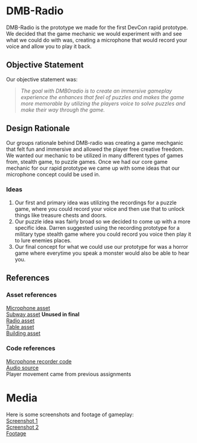 # DMB-Radio
DMB-Radio is the prototype we made for the first DevCon rapid prototype. We decided that the game mechanic we would experiment with and see what we could do with was, creating a microphone that would record your voice and allow you to play it back.

## Objective Statement
Our objective statement was:
> _The goal with DMB0radio is to create an immersive gameplay experience the enhances that feel of puzzles and makes the game more memorable by utilizing the players voice to solve puzzles and make their way through the game._

## Design Rationale
Our groups rationale behind DMB-radio was creating a game mechganic that felt fun and immersive and allowed the player free creative freedom. We wanted our mechanic to be utilized in many different types of games from, stealth game, to puzzle games. Once we had our core game mechanic for our rapid prototype we came up with some ideas that our microphone concept could be used in.
### Ideas
1. Our first and primary idea was utilizing the recordings for a puzzle game, where you could record your voice and then use that to unlock things like treasure chests and doors.
2. Our puzzle idea was fairly broad so we decided to come up with a more specific idea. Darren suggested using the recording prototype for a military type stealth game where you could record you voice then play it to lure enemies places.
3. Our final concept for what we could use our prototype for was a horror game where everytime you speak a monster would also be able to hear you.



## References
### Asset references
[Microphone asset](https://www.fab.com/listings/a11bfff5-9864-47cc-9c7d-af309f845b5c)          
[Subway asset](https://www.fab.com/listings/39abdcd9-baa1-49a0-bb9b-90808d483bca)    **Unused in final**            
[Radio asset](https://assetstore.unity.com/packages/3d/props/radio-230712)              
[Table asset](https://assetstore.unity.com/packages/3d/environments/training-table-136070)              
[Building asset](https://assetstore.unity.com/packages/3d/props/exterior/urban-building-130318)              

### Code references      
[Microphone recorder code](https://www.youtube.com/watch?v=faLbKJ_AufU)            
[Audio source](https://docs.unity3d.com/6000.2/Documentation/ScriptReference/AudioSource.html)            
Player movement came from previous assignments          


# Media
Here is some screenshots and footage of gameplay:      
[Screenshot 1](https://imgur.com/cDOhy95)          
[Screenshot 2](https://imgur.com/tRgjg16)            
[Footage](https://i.gyazo.com/7c35d5a3d2745b37759edebbaa0cc2cf.gif)

